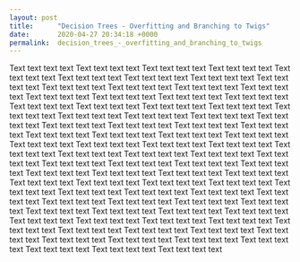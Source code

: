 ```yaml
---
layout: post
title:      "Decision Trees - Overfitting and Branching to Twigs"
date:       2020-04-27 20:34:18 +0000
permalink:  decision_trees_-_overfitting_and_branching_to_twigs
---
```



Text text text text Text text text text Text text text text Text text text text Text text text text Text text text text Text text text text Text text text text Text text text text Text text text text Text text text text Text text text text Text text text text Text text text text Text text text text Text text text text Text text text text Text text text text Text text text text Text text text text Text text text text Text text text text Text text text text Text text text text Text text text text Text text text text Text text text text Text text text text Text text text text Text text text text Text text text text Text text text text Text text text text Text text text text Text text text text Text text text text Text text text text Text text text text Text text text text Text text text text Text text text text Text text text text Text text text text Text text text text Text text text text Text text text text Text text text text Text text text text Text text text text Text text text text Text text text text Text text text text Text text text text Text text text text Text text text text Text text text text Text text text text Text text text text Text text text text Text text text text Text text text text Text text text text Text text text text Text text text text Text text text text Text text text text Text text text text Text text text text Text text text text Text text text text Text text text text Text text text text Text text text text Text text text text Text text text text Text text text text Text text text text Text text text text Text text text text Text text text text Text text text text Text text text text Text text text text Text text text text
